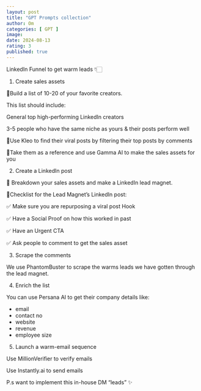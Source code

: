 ```yaml
---
layout: post
title: "GPT Prompts collection" 
author: Om
categories: [ GPT ]
image:
date: 2024-08-13
rating: 3
published: true
---
```


LinkedIn Funnel to get warm leads 👇🏻

1. Create sales assets

📍Build a list of 10-20 of your favorite creators.

This list should include:

General top high-performing LinkedIn creators

3-5 people who have the same niche as yours & their posts perform well

📍Use Kleo to find their viral posts by filtering their top posts by comments 

📍Take them as a reference and use Gamma AI to make the sales assets for you

2. Create a LinkedIn post 

📍 Breakdown your sales assets and make a LinkedIn lead magnet.

📍Checklist for the Lead Magnet’s LinkedIn post:

✅ Make sure you are repurposing a viral post Hook

✅ Have a Social Proof on how this worked in past

✅ Have an Urgent CTA

✅ Ask people to comment to get the sales asset

3. Scrape the comments 

We use PhantomBuster  to scrape the warms leads we have gotten through the lead magnet.

4. Enrich the list

You can use Persana AI to get their company details like:

- email 
- contact no
- website 
- revenue 
- employee size

5. Launch a warm-email sequence

Use MillionVerifier to verify emails

Use Instantly.ai  to send emails 

P.s want to implement this in-house DM “leads” ✨